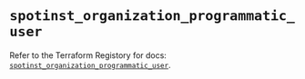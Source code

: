 # `spotinst_organization_programmatic_user`

Refer to the Terraform Registory for docs: [`spotinst_organization_programmatic_user`](https://registry.terraform.io/providers/spotinst/spotinst/1.156.0/docs/resources/organization_programmatic_user).
